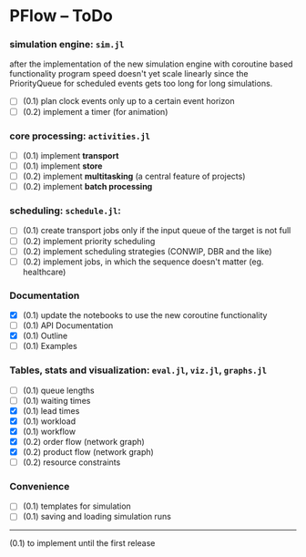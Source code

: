 # PFlow – ToDo

### simulation engine: `sim.jl`

after the implementation of the new simulation engine with coroutine based
functionality program speed doesn't yet scale linearly since the PriorityQueue
for scheduled events gets too long for long simulations.

- [ ] (0.1) plan clock events only up to a certain event horizon
- [ ] (0.2) implement a timer (for animation)

### core processing: `activities.jl`

- [ ] (0.1) implement **transport**
- [ ] (0.1) implement **store**
- [ ] (0.2) implement **multitasking** (a central feature of projects)
- [ ] (0.2) implement **batch processing**

### scheduling: `schedule.jl`:

- [ ] (0.1) create transport jobs only if the input queue of the target is not full
- [ ] (0.2) implement priority scheduling
- [ ] (0.2) implement scheduling strategies (CONWIP, DBR and the like)
- [ ] (0.2) implement jobs, in which the sequence doesn't matter (eg. healthcare)

### Documentation

- [x] (0.1) update the notebooks to use the new coroutine functionality
- [ ] (0.1) API Documentation
- [x] (0.1) Outline
- [ ] (0.1) Examples

### Tables, stats and visualization: `eval.jl`, `viz.jl`, `graphs.jl`

- [ ] (0.1) queue lengths
- [ ] (0.1) waiting times
- [x] (0.1) lead times
- [x] (0.1) workload
- [x] (0.1) workflow
- [x] (0.2) order flow (network graph)
- [x] (0.2) product flow (network graph)
- [ ] (0.2) resource constraints

### Convenience

- [ ] (0.1) templates for simulation
- [ ] (0.1) saving and loading simulation runs

-------------------------
(0.1) to implement until the first release

